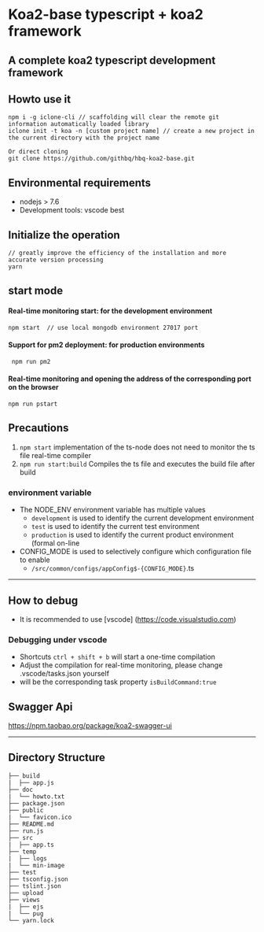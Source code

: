 # Koa2-base typescript + koa2 framework

## A complete koa2 typescript development framework   

## Howto use it      

```
npm i -g iclone-cli // scaffolding will clear the remote git information automatically loaded library
iclone init -t koa -n [custom project name] // create a new project in the current directory with the project name

Or direct cloning
git clone https://github.com/githbq/hbq-koa2-base.git   
```

## Environmental requirements              
- nodejs > 7.6      
- Development tools: vscode best    

## Initialize the operation        
```     
// greatly improve the efficiency of the installation and more accurate version processing     
yarn    
```     

## start mode     
#### Real-time monitoring start: for the development environment          
```         
npm start  // use local mongodb environment 27017 port
``` 

#### Support for pm2 deployment: for production environments             
```
 npm run pm2 
```  

####  Real-time monitoring and opening the address of the corresponding port on the browser        
```     
npm run pstart      
```         

## Precautions          
1.  `npm start` implementation of the ts-node does not need to monitor the ts file real-time compiler
2. `npm run start:build` Compiles the ts file and executes the build file after build

### environment variable                
* The NODE_ENV environment variable has multiple values     
    - `development` is used to identify the current development environment
    - `test` is used to identify the current test environment
    - `production` is used to identify the current product environment (formal on-line  
* CONFIG_MODE is used to selectively configure which configuration file to enable      
    - `/src/common/configs/appConfig$-{CONFIG_MODE}`.ts 
---          

## How to debug         
- It is recommended to use [vscode] (https://code.visualstudio.com)

### Debugging under vscode              
- Shortcuts `ctrl + shift + b` will start a one-time compilation         
- Adjust the compilation for real-time monitoring, please change .vscode/tasks.json yourself         
- will be the corresponding task property `isBuildCommand:true` 

## Swagger Api

https://npm.taobao.org/package/koa2-swagger-ui

---             

##  Directory Structure          
```  
├── build
|  ├── app.js 
├── doc
|  └── howto.txt
├── package.json
├── public
|  └── favicon.ico
├── README.md
├── run.js
├── src
|  ├── app.ts 
├── temp
|  ├── logs
|  └── min-image
├── test 
├── tsconfig.json
├── tslint.json
├── upload 
├── views
|  ├── ejs
|  └── pug
└── yarn.lock
```
 
 